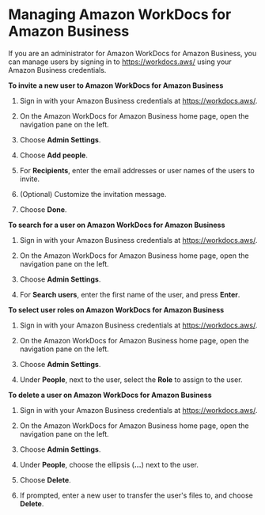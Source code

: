 # Managing Amazon WorkDocs for Amazon Business<a name="workdocs-amazon-business-admin"></a>

If you are an administrator for Amazon WorkDocs for Amazon Business, you can manage users by signing in to [https://workdocs\.aws/](https://workdocs.aws/) using your Amazon Business credentials\.

**To invite a new user to Amazon WorkDocs for Amazon Business**

1. Sign in with your Amazon Business credentials at [https://workdocs\.aws/](https://workdocs.aws/)\.

1. On the Amazon WorkDocs for Amazon Business home page, open the navigation pane on the left\.

1. Choose **Admin Settings**\.

1. Choose **Add people**\.

1. For **Recipients**, enter the email addresses or user names of the users to invite\.

1. \(Optional\) Customize the invitation message\.

1. Choose **Done**\.

**To search for a user on Amazon WorkDocs for Amazon Business**

1. Sign in with your Amazon Business credentials at [https://workdocs\.aws/](https://workdocs.aws/)\.

1. On the Amazon WorkDocs for Amazon Business home page, open the navigation pane on the left\.

1. Choose **Admin Settings**\.

1. For **Search users**, enter the first name of the user, and press **Enter**\.

**To select user roles on Amazon WorkDocs for Amazon Business**

1. Sign in with your Amazon Business credentials at [https://workdocs\.aws/](https://workdocs.aws/)\.

1. On the Amazon WorkDocs for Amazon Business home page, open the navigation pane on the left\.

1. Choose **Admin Settings**\.

1. Under **People**, next to the user, select the **Role** to assign to the user\.

**To delete a user on Amazon WorkDocs for Amazon Business**

1. Sign in with your Amazon Business credentials at [https://workdocs\.aws/](https://workdocs.aws/)\.

1. On the Amazon WorkDocs for Amazon Business home page, open the navigation pane on the left\.

1. Choose **Admin Settings**\.

1. Under **People**, choose the ellipsis \(**\.\.\.**\) next to the user\.

1. Choose **Delete**\.

1. If prompted, enter a new user to transfer the user's files to, and choose **Delete**\.